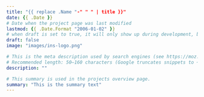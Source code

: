 ```yaml
---
title: "{{ replace .Name "-" " " | title }}"
date: {{ .Date }}
# Date when the project page was last modified
lastmod: {{ .Date.Format "2006-01-02" }}
# when draft is set to true, it will only show up during development, but not when the website is deployed.
draft: false
image: "images/ins-logo.png"

# This is the meta description used by search engines (see https://moz.com/learn/seo/meta-description)
# Recommended length: 50–160 characters (Google truncates snippets to ~155–160 characters)
description: ""

# This summary is used in the projects overview page.
summary: "This is the summary text"
---
```


